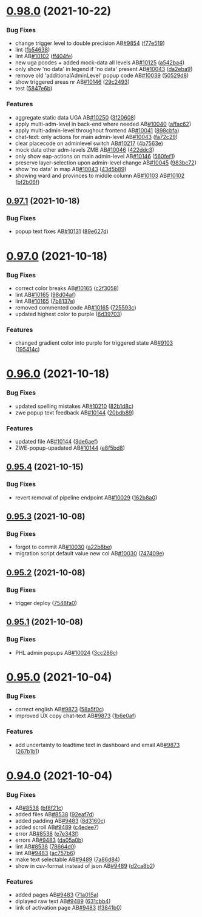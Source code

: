 # [0.98.0](https://github.com/rodekruis/IBF-system/compare/v0.97.1...v0.98.0) (2021-10-22)


### Bug Fixes

* change trigger level to double precision AB[#9854](https://github.com/rodekruis/IBF-system/issues/9854) ([f77e519](https://github.com/rodekruis/IBF-system/commit/f77e5196c58a632b77753ff9e6d04c3198bc5c8b))
* lint ([fb54638](https://github.com/rodekruis/IBF-system/commit/fb54638feac45f7d8fe218576bfb34a85ec75a21))
* lint AB[#10102](https://github.com/rodekruis/IBF-system/issues/10102) ([ff404fe](https://github.com/rodekruis/IBF-system/commit/ff404fe61c8c73310e1a4686ac16016089863569))
* new uga pcodes + added mock-data all levels AB[#10125](https://github.com/rodekruis/IBF-system/issues/10125) ([a542ba4](https://github.com/rodekruis/IBF-system/commit/a542ba4c4793488274b240d87cf71459a2c5474c))
* only show 'no data' in legend if 'no data' present AB[#10043](https://github.com/rodekruis/IBF-system/issues/10043) ([da2eba9](https://github.com/rodekruis/IBF-system/commit/da2eba9fbf8f7234fead2ca8b96291802b9283fb))
* remove old 'additionalAdminLevel' popup code AB[#10039](https://github.com/rodekruis/IBF-system/issues/10039) ([50529d8](https://github.com/rodekruis/IBF-system/commit/50529d86577ea17a5e3b6b7ef4a48854826e5808))
* show triggered areas nr AB[#10146](https://github.com/rodekruis/IBF-system/issues/10146) ([29c2493](https://github.com/rodekruis/IBF-system/commit/29c24933655935120c1764223e62ed7089e135bf))
* test ([5847e6b](https://github.com/rodekruis/IBF-system/commit/5847e6b7f6830a893ceae6df5dd6362b3a119c78))


### Features

* aggregate static data UGA AB[#10250](https://github.com/rodekruis/IBF-system/issues/10250) ([3f20608](https://github.com/rodekruis/IBF-system/commit/3f20608bbd4c3451f1ae3b03c53bdbac335bac80))
* apply multi-adm-level in back-end where needed AB[#10040](https://github.com/rodekruis/IBF-system/issues/10040) ([affac62](https://github.com/rodekruis/IBF-system/commit/affac62a89b539e263a82abe956e2d1fe4068fdb))
* apply multi-admin-level throughout frontend AB[#10041](https://github.com/rodekruis/IBF-system/issues/10041) ([898cbfa](https://github.com/rodekruis/IBF-system/commit/898cbfaf6b588a8b7573bbbe5dfad41a8eb8f184))
* chat-text: only actions for main admin-level AB[#10043](https://github.com/rodekruis/IBF-system/issues/10043) ([fa72c29](https://github.com/rodekruis/IBF-system/commit/fa72c29f28b97c177bbd562d3fd228d59cd3583b))
* clear placecode on adminlevel switch AB[#10217](https://github.com/rodekruis/IBF-system/issues/10217) ([4b7563e](https://github.com/rodekruis/IBF-system/commit/4b7563ea37588cd87841fb5f7d53baec68472238))
* mock data other adm-levels ZMB AB[#10046](https://github.com/rodekruis/IBF-system/issues/10046) ([422ddc3](https://github.com/rodekruis/IBF-system/commit/422ddc33b7112b4a199be94e5d14870ea1ca1bb4))
* only show eap-actions on main admin-level AB[#10146](https://github.com/rodekruis/IBF-system/issues/10146) ([560fef1](https://github.com/rodekruis/IBF-system/commit/560fef1822e07ed51a69648237955bda1abba179))
* preserve layer-selection upon admin-level change AB[#10045](https://github.com/rodekruis/IBF-system/issues/10045) ([983bc72](https://github.com/rodekruis/IBF-system/commit/983bc7237968957f9edfd06aa00671ccd3b3e713))
* show 'no data' in map AB[#10043](https://github.com/rodekruis/IBF-system/issues/10043) ([43d5b89](https://github.com/rodekruis/IBF-system/commit/43d5b893330b52192913aa55b3b315f27244539b))
* showing ward and provinces to middle column AB[#10103](https://github.com/rodekruis/IBF-system/issues/10103) AB[#10102](https://github.com/rodekruis/IBF-system/issues/10102) ([bf2b06f](https://github.com/rodekruis/IBF-system/commit/bf2b06fd098400aa4c966014c60bee5322c41223))



## [0.97.1](https://github.com/rodekruis/IBF-system/compare/v0.97.0...v0.97.1) (2021-10-18)


### Bug Fixes

* popup text fixes AB[#10131](https://github.com/rodekruis/IBF-system/issues/10131) ([89e627d](https://github.com/rodekruis/IBF-system/commit/89e627d80cbaff265234d93d3b67aa989da874f8))



# [0.97.0](https://github.com/rodekruis/IBF-system/compare/v0.96.0...v0.97.0) (2021-10-18)


### Bug Fixes

* correct color breaks AB[#10165](https://github.com/rodekruis/IBF-system/issues/10165) ([c2f3058](https://github.com/rodekruis/IBF-system/commit/c2f305865f80ef2c0025c613506766e49451f1fc))
* lint AB[#10165](https://github.com/rodekruis/IBF-system/issues/10165) ([98d04af](https://github.com/rodekruis/IBF-system/commit/98d04af9ec3f2df94815a1ff8210a46a811fc162))
* lint AB[#10165](https://github.com/rodekruis/IBF-system/issues/10165) ([7b8137e](https://github.com/rodekruis/IBF-system/commit/7b8137ebd2e84ba6a7d1ae4d655f06601c74f443))
* removed commented code AB[#10165](https://github.com/rodekruis/IBF-system/issues/10165) ([725593c](https://github.com/rodekruis/IBF-system/commit/725593c41141da989c5103faa7089df168a6a162))
* updated highest color to purple ([6d39703](https://github.com/rodekruis/IBF-system/commit/6d3970327ff48332e2910742d4736726fd9e409d))


### Features

* changed gradient color into purple for triggered state AB[#9103](https://github.com/rodekruis/IBF-system/issues/9103) ([195414c](https://github.com/rodekruis/IBF-system/commit/195414c714599abf06d021fcfae1b6b0f9d5bef1))



# [0.96.0](https://github.com/rodekruis/IBF-system/compare/v0.95.4...v0.96.0) (2021-10-18)


### Bug Fixes

* updated spelling mistakes AB[#10210](https://github.com/rodekruis/IBF-system/issues/10210) ([82b1d8c](https://github.com/rodekruis/IBF-system/commit/82b1d8c78c22b564e2fb03764465cfd93f347a5e))
* zwe popup text feedback AB[#10144](https://github.com/rodekruis/IBF-system/issues/10144) ([20bdb89](https://github.com/rodekruis/IBF-system/commit/20bdb897e46f1641283650a4cb4bb6b3bab8272f))


### Features

* updated file AB[#10144](https://github.com/rodekruis/IBF-system/issues/10144) ([3de6aef](https://github.com/rodekruis/IBF-system/commit/3de6aef3cf4cc0fb8313ae77861f194c114d5fe7))
* ZWE-popup-upadated AB[#10144](https://github.com/rodekruis/IBF-system/issues/10144) ([e8f5bd8](https://github.com/rodekruis/IBF-system/commit/e8f5bd810742ad2d4a5b2d66a6fa25acfe38038d))



## [0.95.4](https://github.com/rodekruis/IBF-system/compare/v0.95.3...v0.95.4) (2021-10-15)


### Bug Fixes

* revert removal of pipeline endpoint AB[#10029](https://github.com/rodekruis/IBF-system/issues/10029) ([162b8a0](https://github.com/rodekruis/IBF-system/commit/162b8a03db5340483da4947f84deb9b4adc43d99))



## [0.95.3](https://github.com/rodekruis/IBF-system/compare/v0.95.2...v0.95.3) (2021-10-08)


### Bug Fixes

* forgot to commit AB[#10030](https://github.com/rodekruis/IBF-system/issues/10030) ([a22b8be](https://github.com/rodekruis/IBF-system/commit/a22b8be7120a697ce1d59fa301fd2f09b966e8c2))
* migration script default value new col AB[#10030](https://github.com/rodekruis/IBF-system/issues/10030) ([747409e](https://github.com/rodekruis/IBF-system/commit/747409e9b782d7301a5a3da0c5a71cbbe726a8a8))



## [0.95.2](https://github.com/rodekruis/IBF-system/compare/v0.95.1...v0.95.2) (2021-10-08)


### Bug Fixes

* trigger deploy ([7548fa0](https://github.com/rodekruis/IBF-system/commit/7548fa0aae98bf989091c19f21898b38bbe5b227))



## [0.95.1](https://github.com/rodekruis/IBF-system/compare/v0.95.0...v0.95.1) (2021-10-08)


### Bug Fixes

* PHL admin popups AB[#10024](https://github.com/rodekruis/IBF-system/issues/10024) ([3cc286c](https://github.com/rodekruis/IBF-system/commit/3cc286c99fd7804f5dc79f7ca0d8acd35ccf60ed))



# [0.95.0](https://github.com/rodekruis/IBF-system/compare/v0.94.0...v0.95.0) (2021-10-04)


### Bug Fixes

* correct english AB[#9873](https://github.com/rodekruis/IBF-system/issues/9873) ([58a5f0c](https://github.com/rodekruis/IBF-system/commit/58a5f0ce673864cfb45e2a11c1ee218928f52d75))
* improved UX copy chat-text AB[#9873](https://github.com/rodekruis/IBF-system/issues/9873) ([1b6e0af](https://github.com/rodekruis/IBF-system/commit/1b6e0af0cbf47da7b78173f3079e210194cd27cf))


### Features

* add uncertainty to leadtime text in dashboard and email AB[#9873](https://github.com/rodekruis/IBF-system/issues/9873) ([267b1b1](https://github.com/rodekruis/IBF-system/commit/267b1b18dbf8ff319d379f835d60942bb205bae4))



# [0.94.0](https://github.com/rodekruis/IBF-system/compare/v0.93.2...v0.94.0) (2021-10-04)


### Bug Fixes

* AB[#8538](https://github.com/rodekruis/IBF-system/issues/8538) ([bf8f21c](https://github.com/rodekruis/IBF-system/commit/bf8f21c679cbe31e1ef5131a317147f4715fd536))
* added files AB[#8538](https://github.com/rodekruis/IBF-system/issues/8538) ([92eaf7d](https://github.com/rodekruis/IBF-system/commit/92eaf7d3526efcba23c967ee8a7b881324fc6ce4))
* added padding AB[#9483](https://github.com/rodekruis/IBF-system/issues/9483) ([8d3160c](https://github.com/rodekruis/IBF-system/commit/8d3160cecad0c7c4e96fa1526755b479c8893da0))
* added scroll AB[#9489](https://github.com/rodekruis/IBF-system/issues/9489) ([c4edee7](https://github.com/rodekruis/IBF-system/commit/c4edee74ba6e3decc846afe03f9edb51e052dfc8))
* error AB[#8538](https://github.com/rodekruis/IBF-system/issues/8538) ([e7e343f](https://github.com/rodekruis/IBF-system/commit/e7e343f0c894003609a1131da0e49c7875863936))
* errors AB[#9483](https://github.com/rodekruis/IBF-system/issues/9483) ([da05a0b](https://github.com/rodekruis/IBF-system/commit/da05a0bdfb8a7995a7261c1c302be7551bd0793f))
* lint AB[#8538](https://github.com/rodekruis/IBF-system/issues/8538) ([78664d0](https://github.com/rodekruis/IBF-system/commit/78664d05e39dfabd084f690f696799d699a3b2e3))
* lint AB[#9483](https://github.com/rodekruis/IBF-system/issues/9483) ([ac757b6](https://github.com/rodekruis/IBF-system/commit/ac757b671af945dcba5e854143de1009d2e5d7aa))
* make text selectable AB[#9489](https://github.com/rodekruis/IBF-system/issues/9489) ([7a86d84](https://github.com/rodekruis/IBF-system/commit/7a86d84567bb8b081acafbf153919a309584ba7a))
* show in csv-format instead of json AB[#9489](https://github.com/rodekruis/IBF-system/issues/9489) ([d2ca8b2](https://github.com/rodekruis/IBF-system/commit/d2ca8b2ed51823f67d2be9af5f4b004f75dfd95c))


### Features

* added pages AB[#9483](https://github.com/rodekruis/IBF-system/issues/9483) ([71a015a](https://github.com/rodekruis/IBF-system/commit/71a015a26642970b17ad53df721b439045d89ecf))
* diplayed raw text AB[#9489](https://github.com/rodekruis/IBF-system/issues/9489) ([631cbb4](https://github.com/rodekruis/IBF-system/commit/631cbb4bda9f6111bc2c22e266491c80c693dfb3))
* link of activation page AB[#9483](https://github.com/rodekruis/IBF-system/issues/9483) ([f3841b0](https://github.com/rodekruis/IBF-system/commit/f3841b06e78727f6d21b799c34d98f18a8fe39c7))



